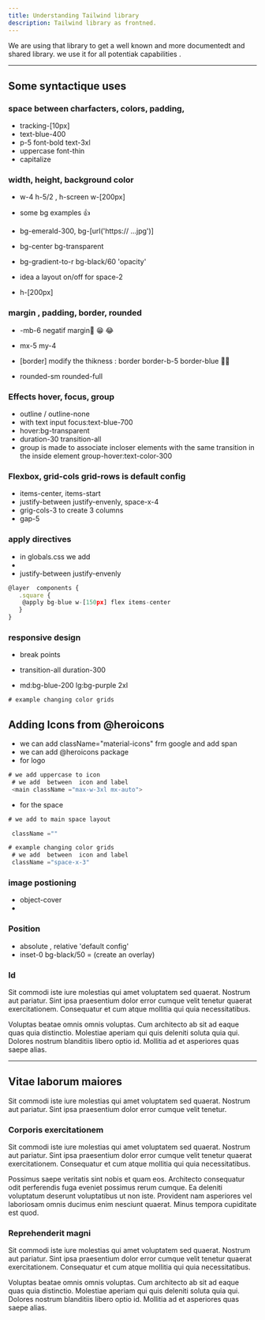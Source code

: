 ```yaml
---
title: Understanding Tailwind library
description: Tailwind library as frontned.
---
```


We are using that library to get a well known and more documentedt and shared library. we use it for all potentiak capabilities .

---

## Some syntactique  uses 

### space between charfacters, colors, padding,  
  -  tracking-[10px]
  -  text-blue-400
  -  p-5 font-bold text-3xl
  - uppercase font-thin
  - capitalize
  
### width, height, background color
- w-4 h-5/2 , h-screen w-[200px]

- some bg examples 👍 

- bg-emerald-300, bg-[url('https://   ...jpg')] 

- bg-center bg-transparent

- bg-gradient-to-r bg-black/60 'opacity'

- idea a layout on/off for space-2

- h-[200px] 
### margin , padding, border, rounded
- -mb-6 negatif margin🧮 &#128513; &#128514;

- mx-5 my-4

- [border] modify the thikness   : border border-b-5 border-blue 👳‍♀️ 

- rounded-sm rounded-full

### Effects  hover, focus, group

- outline / outline-none 
- with text input focus:text-blue-700
- hover:bg-transparent 
- duration-30 transition-all 
- group  is made to associate incloser elements with the same transition
  in the inside element  group-hover:text-color-300 

### Flexbox, grid-cols grid-rows is default config
- items-center, items-start 
- justify-between justify-envenly, space-x-4 
- grig-cols-3 to create 3 columns
- gap-5

### apply directives 

- in globals.css  we add
-   
- justify-between justify-envenly 


```js
@layer  components {
   .square {
    @apply bg-blue w-[150px] flex items-center
   } 
}
```

### responsive design
- break points  

- transition-all duration-300 

- md:bg-blue-200 lg:bg-purple 2xl



```js
# example changing color grids

```
## Adding Icons from @heroicons
- we can add className="material-icons" frm google and add  <span className="">span 
- we can add @heroicons package 
- for logo

```js
# we add uppercase to icon
 # we add  between  icon and label 
 <main className ="max-w-3xl mx-auto">   

``` 
- for the space 
```js
# we add to main space layout

 className =""  
``` 



```js
# example changing color grids
 # we add  between  icon and label
 className ="space-x-3" 

``` 

### image postioning
 - object-cover
-  

### Position
 - absolute , relative 'default config'
- inset-0  bg-black/50 = (create an overlay) 

### Id

Sit commodi iste iure molestias qui amet voluptatem sed quaerat. Nostrum aut pariatur. Sint ipsa praesentium dolor error cumque velit tenetur quaerat exercitationem. Consequatur et cum atque mollitia qui quia necessitatibus.

Voluptas beatae omnis omnis voluptas. Cum architecto ab sit ad eaque quas quia distinctio. Molestiae aperiam qui quis deleniti soluta quia qui. Dolores nostrum blanditiis libero optio id. Mollitia ad et asperiores quas saepe alias.

---

## Vitae laborum maiores

Sit commodi iste iure molestias qui amet voluptatem sed quaerat. Nostrum aut pariatur. Sint ipsa praesentium dolor error cumque velit tenetur.

### Corporis exercitationem

Sit commodi iste iure molestias qui amet voluptatem sed quaerat. Nostrum aut pariatur. Sint ipsa praesentium dolor error cumque velit tenetur quaerat exercitationem. Consequatur et cum atque mollitia qui quia necessitatibus.

Possimus saepe veritatis sint nobis et quam eos. Architecto consequatur odit perferendis fuga eveniet possimus rerum cumque. Ea deleniti voluptatum deserunt voluptatibus ut non iste. Provident nam asperiores vel laboriosam omnis ducimus enim nesciunt quaerat. Minus tempora cupiditate est quod.

### Reprehenderit magni

Sit commodi iste iure molestias qui amet voluptatem sed quaerat. Nostrum aut pariatur. Sint ipsa praesentium dolor error cumque velit tenetur quaerat exercitationem. Consequatur et cum atque mollitia qui quia necessitatibus.

Voluptas beatae omnis omnis voluptas. Cum architecto ab sit ad eaque quas quia distinctio. Molestiae aperiam qui quis deleniti soluta quia qui. Dolores nostrum blanditiis libero optio id. Mollitia ad et asperiores quas saepe alias.

